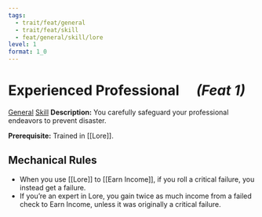 ```yaml
---
tags:
  - trait/feat/general
  - trait/feat/skill
  - feat/general/skill/lore
level: 1
format: 1_0
---
```

# Experienced Professional &emsp;*(Feat 1)*

[General](General.md "Feat Trait") [Skill](Skill.md "Feat Trait") 
**Description:** You carefully safeguard your professional endeavors to prevent disaster. 

**Prerequisite:** Trained in [[Lore]].

## Mechanical Rules

- When you use [[Lore]] to [[Earn Income]], if you roll a critical failure, you instead get a failure. 
- If you’re an expert in Lore, you gain twice as much income from a failed check to Earn Income, unless it was originally a critical failure.